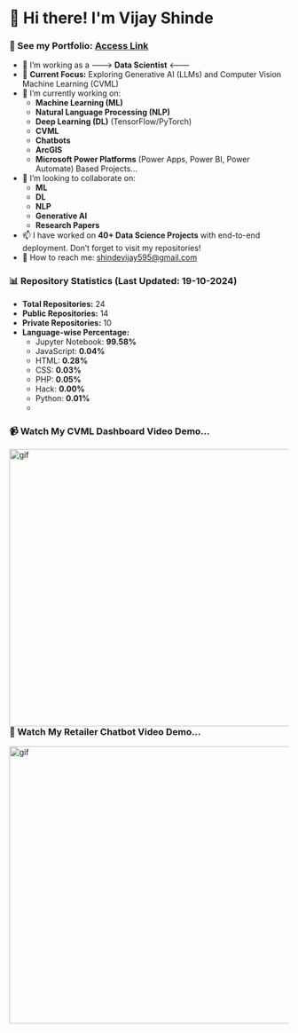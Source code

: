 # 👋 Hi there! I'm Vijay Shinde

### 🌟 See my Portfolio: [Access Link](https://vijayshinde1996.github.io/)

- 🤔 I’m working as a ---> **Data Scientist** <---
- 🌱 **Current Focus:** Exploring Generative AI (LLMs) and Computer Vision Machine Learning (CVML)
- 🔭 I’m currently working on:
  - **Machine Learning (ML)**
  - **Natural Language Processing (NLP)**
  - **Deep Learning (DL)** (TensorFlow/PyTorch)
  - **CVML**
  - **Chatbots**
  - **ArcGIS**
  - **Microsoft Power Platforms** (Power Apps, Power BI, Power Automate) Based Projects...
- 👯 I’m looking to collaborate on:
  - **ML**
  - **DL**
  - **NLP**
  - **Generative AI**
  - **Research Papers**
- 📫 I have worked on **40+ Data Science Projects** with end-to-end deployment. Don’t forget to visit my repositories!
- 💬 How to reach me: [shindevijay595@gmail.com](mailto:shindevijay595@gmail.com)

### 📊 Repository Statistics (Last Updated: 19-10-2024)
- **Total Repositories:** 24
- **Public Repositories:** 14
- **Private Repositories:** 10
- **Language-wise Percentage:**
  - Jupyter Notebook: **99.58%**
  - JavaScript: **0.04%**       
  - HTML: **0.28%**
  - CSS: **0.03%**
  - PHP: **0.05%**
  - Hack: **0.00%**
  - Python: **0.01%**
  - 
<!-- This is a blank line -->
### 📹 Watch My CVML Dashboard Video Demo...
<p><img align="right" alt="gif" src="https://github.com/VijayShinde1996/vrs_foundations_cvml_dashboard/blob/main/Streamlit_app_demo.gif" width="1500" height="500" /></p>

<!-- This is a blank line -->
### 🔭 Watch My Retailer Chatbot Video Demo...
<p><img align="right" alt="gif" src="https://github.com/VijayShinde1996/Chatbot_Using_Pytorch/blob/main/Test-Input-Outputs/Chatbot_Demo.gif" width="1500" height="500" /></p>

